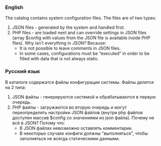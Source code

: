 ### English
The catalog contains system configuration files. The files are of two types:
1. JSON files - generated by the system and handled first.
2. PHP files - are loaded next and can override settings in JSON files (array $config with values from the JSON file is available inside PHP files). Why isn't everything in JSON? Because:
	* It is not possible to leave comments in JSON files.
	* In some cases, configurations must be “executed” in order to be filled with data that is not always static.

### Русский язык
В каталоге содержатся файлы конфигурации системы. Файлы делятся на 2 типа:
1. JSON файлы - генерируются системой и обрабатываются в первую очередь.
2. PHP файлы - загружаются во вторую очередь и могут переопределять настройки JSON файлов (внутри php файлов доступен массив $config со значениями из json файла). Почему не всё в JSON? Потому что:
	* В JSON файлах невозможно оставлять комментарии.
	* В некоторых случаях конфиги должны "выполняться", чтобы заполняться не всегда статическими данными.